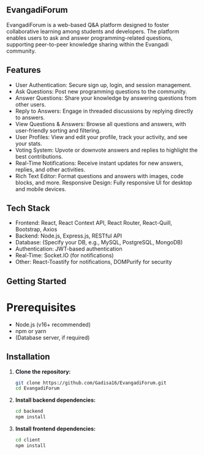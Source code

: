 ## EvangadiForum
EvangadiForum is a web-based Q&A platform designed to foster collaborative learning among students and developers. The platform enables users to ask and answer programming-related questions, supporting peer-to-peer knowledge sharing within the Evangadi community.

## Features
- User Authentication: Secure sign up, login, and session management.
- Ask Questions: Post new programming questions to the community.
- Answer Questions: Share your knowledge by answering questions from other users.
- Reply to Answers: Engage in threaded discussions by replying directly to answers.
- View Questions & Answers: Browse all questions and answers, with user-friendly sorting and filtering.
- User Profiles: View and edit your profile, track your activity, and see your stats.
- Voting System: Upvote or downvote answers and replies to highlight the best contributions.
- Real-Time Notifications: Receive instant updates for new answers, replies, and other activities.
- Rich Text Editor: Format questions and answers with images, code blocks, and more.
Responsive Design: Fully responsive UI for desktop and mobile devices.

## Tech Stack
- Frontend: React, React Context API, React Router, React-Quill, Bootstrap, Axios
- Backend: Node.js, Express.js, RESTful API
- Database: (Specify your DB, e.g., MySQL, PostgreSQL, MongoDB)
- Authentication: JWT-based authentication
- Real-Time: Socket.IO (for notifications)
- Other: React-Toastify for notifications, DOMPurify for security

## Getting Started
# Prerequisites
- Node.js (v16+ recommended)
- npm or yarn
- (Database server, if required)

## Installation
1.  **Clone the repository:**

    ```bash
    git clone https://github.com/Gadisa16/EvangadiForum.git
    cd EvangadiForum
    ```
2.  **Install backend dependencies:**

    ```bash
    cd backend
    npm install
    ```
3.  **Install frontend dependencies:**

    ```bash
    cd client
    npm install
    ```
